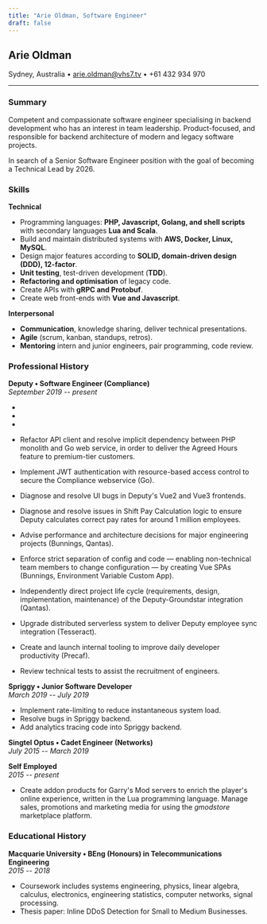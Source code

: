```yaml
---
title: "Arie Oldman, Software Engineer"
draft: false
---
```


<style>
  #post-header {
    display: none !important;
  }

  @media print {
    header, footer { display: none !important; }
    body {
      width: 1250px;
    }

    p {
      line-height: 1.2 !important;
    }
  }
</style>

## Arie Oldman

Sydney, Australia • arie.oldman@vhs7.tv • +61 432 934 970

----

### Summary

Competent and compassionate software engineer specialising in backend development who has an interest in team leadership.
Product-focused, and responsible for backend architecture of modern and legacy software projects.

In search of a Senior Software Engineer position with the goal of becoming a Technical Lead by 2026.

### Skills

**Technical**

* Programming languages: **PHP, Javascript, Golang, and shell scripts** with secondary languages **Lua and Scala**.
* Build and maintain distributed systems with **AWS, Docker, Linux, MySQL**.
* Design major features according to **SOLID, domain-driven design (DDD), 12-factor**.
* **Unit testing**, test-driven development (**TDD**).
* **Refactoring and optimisation** of legacy code.
* Create APIs with **gRPC and Protobuf**.
* Create web front-ends with **Vue and Javascript**.

**Interpersonal**

* **Communication**, knowledge sharing, deliver technical presentations.
* **Agile** (scrum, kanban, standups, retros).
* **Mentoring** intern and junior engineers, pair programming, code review.

<!-- * Code review (frontend and backend). -->
<!-- * Documentation (guides, tutorials, references, READMEs) and RFCs. -->
<!-- * Professional feedback. -->

### Professional History

<!-- FOCUS ON KEYWORDS -->

**Deputy • Software Engineer (Compliance)**<br/>_September 2019 -- present_

<!-- * **Pay Comparison**: -->
<!-- * **Enterprise Employee Profile**: -->
<!-- * **Agreed Hours**: -->
<!-- * **Export Aggregator**: -->
<!-- * **Precaf**: -->
<!-- * **Environment Variables Custom App**: -->

* 
* 
* 

* Refactor API client and resolve implicit dependency between PHP monolith and Go web service, in order to deliver the Agreed Hours feature to premium-tier customers.
* Implement JWT authentication with resource-based access control to secure the Compliance webservice (Go).
* Diagnose and resolve UI bugs in Deputy's Vue2 and Vue3 frontends.
* Diagnose and resolve issues in Shift Pay Calculation logic to ensure Deputy calculates correct pay rates for around 1 million employees.
* Advise performance and architecture decisions for major engineering projects (Bunnings,  Qantas).
* Enforce strict separation of config and code — enabling non-technical team members to change configuration — by creating Vue SPAs (Bunnings, Environment Variable Custom App).
* Independently direct project life cycle (requirements, design, implementation, maintenance) of the Deputy-Groundstar integration (Qantas).
* Upgrade distributed serverless system to deliver Deputy employee sync integration (Tesseract).
* Create and launch internal tooling to improve daily developer productivity (Precaf).
* Review technical tests to assist the recruitment of engineers.

**Spriggy • Junior Software Developer**<br/>_March 2019 -- July 2019_

* Implement rate-limiting to reduce instantaneous system load.
* Resolve bugs in Spriggy backend.
* Add analytics tracing code into Spriggy backend.

**Singtel Optus • Cadet Engineer (Networks)**<br/>_July 2015 -- March 2019_

**Self Employed**<br/>_2015 -- present_

* Create addon products for Garry's Mod servers to enrich the player's online experience, written in the Lua programming language. Manage sales, promotions and marketing media for using the _gmodstore_ marketplace platform.

### Educational History

**Macquarie University • BEng (Honours) in Telecommunications Engineering**<br/>_2015 -- 2018_

* Coursework includes systems engineering, physics, linear algebra, calculus, electronics, engineering statistics, computer networks, signal processing.
* Thesis paper: Inline DDoS Detection for Small to Medium Businesses.


